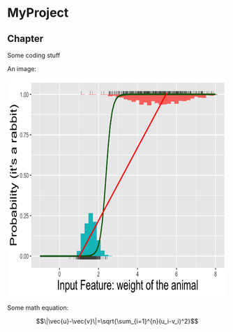 # MyProject

## Chapter


Some coding stuff

An image:

<img src="probrabbit.png" width="600" height="500" alt="Local Image Example" class="inline"/>


Some math equation:

$$\|\vec{u}-\vec{v}\|=\sqrt{\sum_{i=1}^{n}(u_i-v_i)^2}$$
